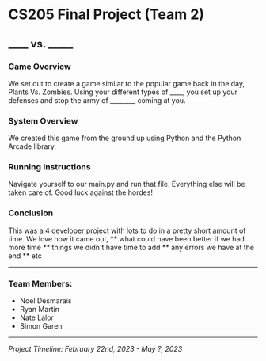 # CS205 Final Project (Team 2)
## ____ vs. _____


### Game Overview
We set out to create a game similar to the popular game back in the day, Plants Vs. Zombies. 
Using your different types of ____, you set up your defenses and stop the army of ________ coming
at you. 


### System Overview
We created this game from the ground up using Python and the Python Arcade library. 


### Running Instructions
Navigate yourself to our main.py and run that file. Everything else will be taken care of. Good luck against the hordes!


### Conclusion
This was a 4 developer project with lots to do in a pretty short amount of time. We love how it came out, 
** what could have been better if we had more time ** things
we didn't have time to add ** any errors we have at the end ** etc

---

### Team Members:
- Noel Desmarais
- Ryan Martin
- Nate Lalor
- Simon Garen

---

_Project Timeline: February 22nd, 2023 - May ?, 2023_